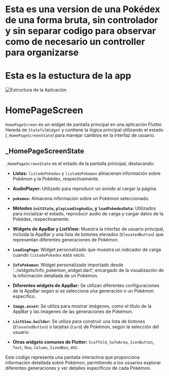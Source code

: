 # Esta es una version de una Pokédex de una forma bruta, sin controlador y sin separar codigo para observar como de necesario un controller para organizarse

# Esta es la estuctura de la app

![Estructura de la Aplicación](https://cdn.discordapp.com/attachments/1173755894958395393/1174783340830797824/DIAGRAMA.drawio_1.png?ex=6568d93e&is=6556643e&hm=472dccf43c7881eb19d1403d65feb169fc48176008e1b62bcada198c45099407&raw=true)

# HomePageScreen

`HomePageScreen` es un widget de pantalla principal en una aplicación Flutter. Hereda de `StatefulWidget` y contiene la lógica principal utilizando el estado (`_HomePageScreenState`) para manejar cambios en la interfaz de usuario.

## _HomePageScreenState

`_HomePageScreenState` es el estado de la pantalla principal, destacando:

- **Listas:** `listadoPokedex` y `listadoPokemon` almacenan información sobre Pokémon y la Pokédex, respectivamente.

- **AudioPlayer:** Utilizado para reproducir un sonido al cargar la página.

- **`pokemon`:** Almacena información sobre un Pokémon seleccionado.

- **Métodos `initState`, `playLoadingAudio`, y `loadPokedexData`:** Utilizados para inicializar el estado, reproducir audio de carga y cargar datos de la Pokédex, respectivamente.

- **Widgets de AppBar y ListView:** Muestra la interfaz de usuario principal, incluida la AppBar y una lista de botones elevados (`ElevatedButton`) que representan diferentes generaciones de Pokémon.

- **`LoadingPage`:** Widget personalizado que muestra un indicador de carga cuando `listadoPokedex` está vacío.

- **`InfoPokemon`:** Widget personalizado importado desde '../widgets/info_pokemon_widget.dart', encargado de la visualización de la información detallada de un Pokémon.

- **Diferentes widgets de AppBar:** Se utilizan diferentes configuraciones de la AppBar según si se selecciona una generación o un Pokémon específico.

- **`Image.asset`:** Se utiliza para mostrar imágenes, como el título de la AppBar y las imágenes de las generaciones de Pokémon.

- **`ListView.builder`:** Se utiliza para construir una lista de botones (`ElevatedButton`) o tarjetas (`Card`) de Pokémon, según la selección del usuario.

- **Otras widgets comunes de Flutter:** `Scaffold`, `SafeArea`, `IconButton`, `Text`, `Row`, `Column`, `SizedBox`, etc.

Este código representa una pantalla interactiva que proporciona información detallada sobre Pokémon, permitiendo a los usuarios explorar diferentes generaciones y ver detalles específicos de cada Pokémon.
